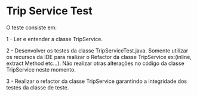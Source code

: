 # Trip Service Test

O teste consiste em:

1 - Ler e entender a classe TripService.

2 - Desenvolver os testes da classe TripServiceTest.java.
    Somente utilizar os recursos da IDE para realizar o Refactor da classe TripService ex:(inline, extract Method etc...).
    Não realizar otras alterações no código da classe TripService neste momento.

3 - Realizar o refactor da classe TripService garantindo a integridade dos testes da classe de teste.
